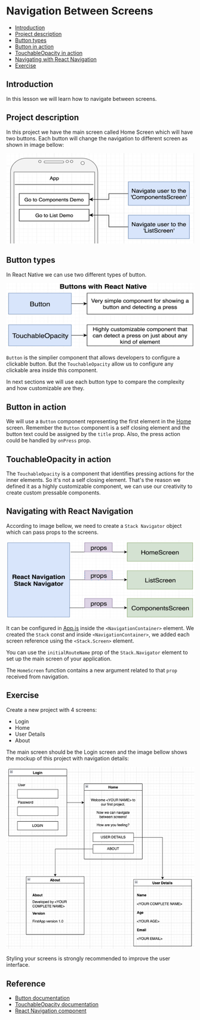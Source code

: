 # Navigation Between Screens

- [Introduction](#introduction)
- [Project description](#project-description)
- [Button types](#button-types)
- [Button in action](#button-in-action)
- [TouchableOpacity in action](#touchableopacity-in-action)
- [Navigating with React Navigation](#navigating-with-react-navigation)
- [Exercise](#exercise)

## Introduction

In this lesson we will learn how to navigate between screens.

## Project description

In this project we have the main screen called Home Screen which will have two buttons. Each button will change the navigation to different screen as shown in image bellow:

![](../assets/2022-09-16-10-50-15.png)

## Button types

In React Native we can use two different types of button.

![](../assets/2022-09-16-10-57-13.png)

`Button` is the simplier component that allows developers to configure a clickable button. But the `TouchableOpacity` allow us to configure any clickable area inside this component.

In next sections we will use each button type to compare the complexity and how customizable are they.

## Button in action

We will use a `Button` component representing the first element in the [Home](src/screens/HomeScreen.js) screen.
Remember the `Button` component is a self closing element and the button text could be assigned by the `title` prop. Also, the press action could be handled by `onPress` prop.

## TouchableOpacity in action

The `TouchableOpacity` is a component that identifies pressing actions for the inner elements. So it's not a self closing element. That's the reason we defined it as a highly customizable component, we can use our creativity to create custom pressable components. 

## Navigating with React Navigation

According to image bellow, we need to create a `Stack Navigator` object which can pass props to the screens.

![](../assets/2022-09-16-11-37-07.png)

It can be configured in [App.js](App.js) inside the `<NavigationContainer>` element. We created the `Stack` const and inside `<NavigationContainer>`, we added each screen reference using the `<Stack.Screen>` element.

You can use the `initialRouteName` prop of the `Stack.Navigator` element to set up the main screen of your application.

The `HomeScreen` function contains a new argument related to that `prop` received from navigation.

## Exercise

Create a new project with 4 screens:

- Login 
- Home
- User Details
- About

The main screen should be the Login screen and the image bellow shows the mockup of this project with navigation details:

![](../assets/2022-09-16-13-51-52.png)

Styling your screens is strongly recommended to improve the user interface.

## Reference

- [Button documentation](https://reactnative.dev/docs/button)
- [TouchableOpacity documentation](https://reactnative.dev/docs/touchableopacity)
- [React Navigation component](https://reactnavigation.org/docs/getting-started)
